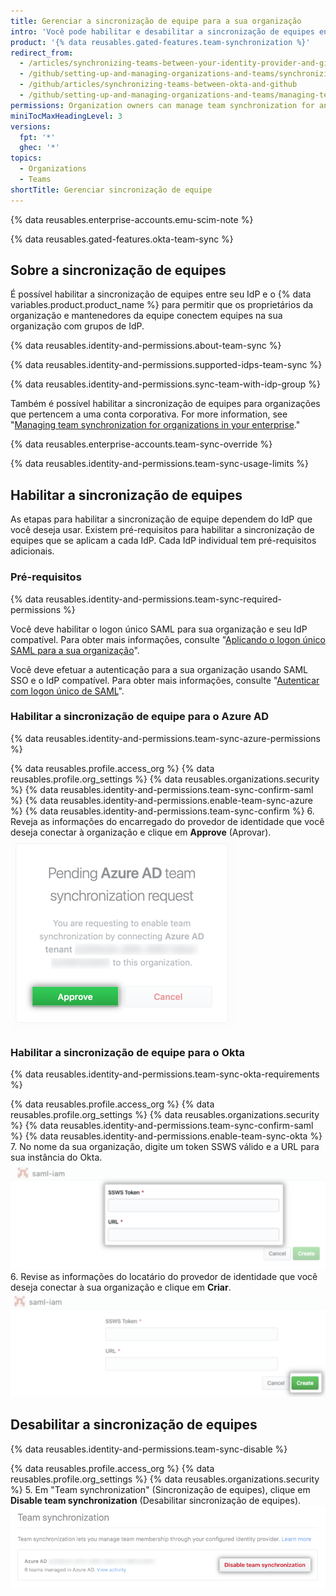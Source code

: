 ```yaml
---
title: Gerenciar a sincronização de equipe para a sua organização
intro: 'Você pode habilitar e desabilitar a sincronização de equipes entre o seu provedor de identidade (IdP) e a sua organização em {% data variables.product.product_name %}.'
product: '{% data reusables.gated-features.team-synchronization %}'
redirect_from:
  - /articles/synchronizing-teams-between-your-identity-provider-and-github
  - /github/setting-up-and-managing-organizations-and-teams/synchronizing-teams-between-your-identity-provider-and-github
  - /github/articles/synchronizing-teams-between-okta-and-github
  - /github/setting-up-and-managing-organizations-and-teams/managing-team-synchronization-for-your-organization
permissions: Organization owners can manage team synchronization for an organization.
miniTocMaxHeadingLevel: 3
versions:
  fpt: '*'
  ghec: '*'
topics:
  - Organizations
  - Teams
shortTitle: Gerenciar sincronização de equipe
---
```


{% data reusables.enterprise-accounts.emu-scim-note %}

{% data reusables.gated-features.okta-team-sync %}

## Sobre a sincronização de equipes

É possível habilitar a sincronização de equipes entre seu IdP e o {% data variables.product.product_name %} para permitir que os proprietários da organização e mantenedores da equipe conectem equipes na sua organização com grupos de IdP.

{% data reusables.identity-and-permissions.about-team-sync %}

{% data reusables.identity-and-permissions.supported-idps-team-sync %}

{% data reusables.identity-and-permissions.sync-team-with-idp-group %}

Também é possível habilitar a sincronização de equipes para organizações que pertencem a uma conta corporativa. For more information, see "[Managing team synchronization for organizations in your enterprise](/enterprise-cloud@latest/admin/authentication/managing-identity-and-access-for-your-enterprise/managing-team-synchronization-for-organizations-in-your-enterprise)."

{% data reusables.enterprise-accounts.team-sync-override %}

{% data reusables.identity-and-permissions.team-sync-usage-limits %}

## Habilitar a sincronização de equipes

As etapas para habilitar a sincronização de equipe dependem do IdP que você deseja usar. Existem pré-requisitos para habilitar a sincronização de equipes que se aplicam a cada IdP. Cada IdP individual tem pré-requisitos adicionais.

### Pré-requisitos

{% data reusables.identity-and-permissions.team-sync-required-permissions %}

Você deve habilitar o logon único SAML para sua organização e seu IdP compatível. Para obter mais informações, consulte "[Aplicando o logon único SAML para a sua organização](/articles/enforcing-saml-single-sign-on-for-your-organization)".

Você deve efetuar a autenticação para a sua organização usando SAML SSO e o IdP compatível. Para obter mais informações, consulte "[Autenticar com logon único de SAML](/articles/authenticating-with-saml-single-sign-on)".

### Habilitar a sincronização de equipe para o Azure AD

{% data reusables.identity-and-permissions.team-sync-azure-permissions %}

{% data reusables.profile.access_org %}
{% data reusables.profile.org_settings %}
{% data reusables.organizations.security %}
{% data reusables.identity-and-permissions.team-sync-confirm-saml %}
{% data reusables.identity-and-permissions.enable-team-sync-azure %}
{% data reusables.identity-and-permissions.team-sync-confirm %}
6. Reveja as informações do encarregado do provedor de identidade que você deseja conectar à organização e clique em **Approve** (Aprovar). ![Solicitação pendente para habilitar a sincronização de equipes para um determinado encarregado do IdP com opção de aprovar ou cancelar a solicitação](/assets/images/help/teams/approve-team-synchronization.png)

### Habilitar a sincronização de equipe para o Okta

{% data reusables.identity-and-permissions.team-sync-okta-requirements %}

{% data reusables.profile.access_org %}
{% data reusables.profile.org_settings %}
{% data reusables.organizations.security %}
{% data reusables.identity-and-permissions.team-sync-confirm-saml %}
{% data reusables.identity-and-permissions.enable-team-sync-okta %}
7. No nome da sua organização, digite um token SSWS válido e a URL para sua instância do Okta. ![Formulário da organização do Okta para habilitar a sincronização de equipes](/assets/images/help/teams/confirm-team-synchronization-okta-organization.png)
6. Revise as informações do locatário do provedor de identidade que você deseja conectar à sua organização e clique em **Criar**. ![Botão de criar em habilitar a sincronização de equipes](/assets/images/help/teams/confirm-team-synchronization-okta.png)

## Desabilitar a sincronização de equipes

{% data reusables.identity-and-permissions.team-sync-disable %}

{% data reusables.profile.access_org %}
{% data reusables.profile.org_settings %}
{% data reusables.organizations.security %}
5. Em "Team synchronization" (Sincronização de equipes), clique em **Disable team synchronization** (Desabilitar sincronização de equipes). ![Desabilitar a sincronização de equipes](/assets/images/help/teams/disable-team-synchronization.png)
